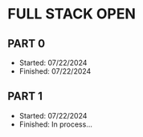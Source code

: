 # FULL STACK OPEN

## PART 0
- Started: 07/22/2024
- Finished: 07/22/2024

## PART 1
- Started: 07/22/2024
- Finished: In process...

